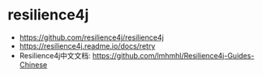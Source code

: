 # resilience4j

+ <https://github.com/resilience4j/resilience4j>
+ <https://resilience4j.readme.io/docs/retry>
+ Resilience4j中文文档: <https://github.com/lmhmhl/Resilience4j-Guides-Chinese>